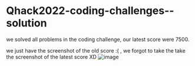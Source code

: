 # Qhack2022-coding-challenges--solution
we solved all problems in the coding challenge, our latest score were 7500.

we just have the screenshot of the old score :( , we forgot to take the take the screenshot of the latest score XD
![image](https://user-images.githubusercontent.com/70172995/158462425-6f688dee-7c38-40de-ba0d-e0782eee552a.png)




